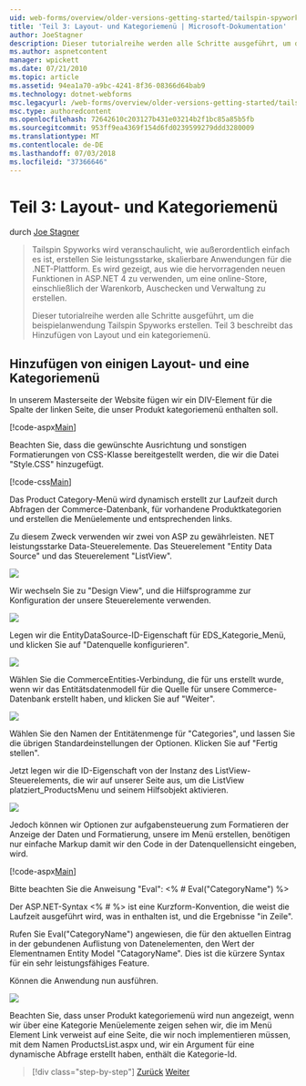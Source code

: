 ```yaml
---
uid: web-forms/overview/older-versions-getting-started/tailspin-spyworks/tailspin-spyworks-part-3
title: 'Teil 3: Layout- und Kategoriemenü | Microsoft-Dokumentation'
author: JoeStagner
description: Dieser tutorialreihe werden alle Schritte ausgeführt, um die beispielanwendung Tailspin Spyworks erstellen. Teil 3 beschreibt das Hinzufügen von Layout und ein kategoriemenü.
ms.author: aspnetcontent
manager: wpickett
ms.date: 07/21/2010
ms.topic: article
ms.assetid: 94ea1a70-a9bc-4241-8f36-08366d64bab9
ms.technology: dotnet-webforms
msc.legacyurl: /web-forms/overview/older-versions-getting-started/tailspin-spyworks/tailspin-spyworks-part-3
msc.type: authoredcontent
ms.openlocfilehash: 72642610c203127b431e03214b2f1bc85a85b5fb
ms.sourcegitcommit: 953ff9ea4369f154d6fd0239599279ddd3280009
ms.translationtype: MT
ms.contentlocale: de-DE
ms.lasthandoff: 07/03/2018
ms.locfileid: "37366646"
---
```

<a name="part-3-layout-and-category-menu"></a>Teil 3: Layout- und Kategoriemenü
====================
durch [Joe Stagner](https://github.com/JoeStagner)

> Tailspin Spyworks wird veranschaulicht, wie außerordentlich einfach es ist, erstellen Sie leistungsstarke, skalierbare Anwendungen für die .NET-Plattform. Es wird gezeigt, aus wie die hervorragenden neuen Funktionen in ASP.NET 4 zu verwenden, um eine online-Store, einschließlich der Warenkorb, Auschecken und Verwaltung zu erstellen.
> 
> Dieser tutorialreihe werden alle Schritte ausgeführt, um die beispielanwendung Tailspin Spyworks erstellen. Teil 3 beschreibt das Hinzufügen von Layout und ein kategoriemenü.


## <a id="_Toc260221669"></a>  Hinzufügen von einigen Layout- und eine Kategoriemenü

In unserem Masterseite der Website fügen wir ein DIV-Element für die Spalte der linken Seite, die unser Produkt kategoriemenü enthalten soll.

[!code-aspx[Main](tailspin-spyworks-part-3/samples/sample1.aspx)]

Beachten Sie, dass die gewünschte Ausrichtung und sonstigen Formatierungen von CSS-Klasse bereitgestellt werden, die wir die Datei "Style.CSS" hinzugefügt.

[!code-css[Main](tailspin-spyworks-part-3/samples/sample2.css)]

Das Product Category-Menü wird dynamisch erstellt zur Laufzeit durch Abfragen der Commerce-Datenbank, für vorhandene Produktkategorien und erstellen die Menüelemente und entsprechenden links.

Zu diesem Zweck verwenden wir zwei von ASP zu gewährleisten. NET leistungsstarke Data-Steuerelemente. Das Steuerelement "Entity Data Source" und das Steuerelement "ListView".

![](tailspin-spyworks-part-3/_static/image1.jpg)

Wir wechseln Sie zu "Design View", und die Hilfsprogramme zur Konfiguration der unsere Steuerelemente verwenden.

![](tailspin-spyworks-part-3/_static/image2.jpg)

Legen wir die EntityDataSource-ID-Eigenschaft für EDS\_Kategorie\_Menü, und klicken Sie auf "Datenquelle konfigurieren".

![](tailspin-spyworks-part-3/_static/image3.jpg)

Wählen Sie die CommerceEntities-Verbindung, die für uns erstellt wurde, wenn wir das Entitätsdatenmodell für die Quelle für unsere Commerce-Datenbank erstellt haben, und klicken Sie auf "Weiter".

![](tailspin-spyworks-part-3/_static/image4.jpg)

Wählen Sie den Namen der Entitätenmenge für "Categories", und lassen Sie die übrigen Standardeinstellungen der Optionen. Klicken Sie auf "Fertig stellen".

Jetzt legen wir die ID-Eigenschaft von der Instanz des ListView-Steuerelements, die wir auf unserer Seite aus, um die ListView platziert\_ProductsMenu und seinem Hilfsobjekt aktivieren.

![](tailspin-spyworks-part-3/_static/image5.jpg)

Jedoch können wir Optionen zur aufgabensteuerung zum Formatieren der Anzeige der Daten und Formatierung, unsere im Menü erstellen, benötigen nur einfache Markup damit wir den Code in der Datenquellensicht eingeben, wird.

[!code-aspx[Main](tailspin-spyworks-part-3/samples/sample3.aspx)]

Bitte beachten Sie die Anweisung "Eval": &lt;% # Eval("CategoryName") %&gt;

Der ASP.NET-Syntax &lt;% # %&gt; ist eine Kurzform-Konvention, die weist die Laufzeit ausgeführt wird, was in enthalten ist, und die Ergebnisse "in Zeile".

Rufen Sie Eval("CategoryName") angewiesen, die für den aktuellen Eintrag in der gebundenen Auflistung von Datenelementen, den Wert der Elementnamen Entity Model "CatagoryName". Dies ist die kürzere Syntax für ein sehr leistungsfähiges Feature.

Können die Anwendung nun ausführen.

![](tailspin-spyworks-part-3/_static/image6.jpg)

Beachten Sie, dass unser Produkt kategoriemenü wird nun angezeigt, wenn wir über eine Kategorie Menüelemente zeigen sehen wir, die im Menü Element Link verweist auf eine Seite, die wir noch implementieren müssen, mit dem Namen ProductsList.aspx und, wir ein Argument für eine dynamische Abfrage erstellt haben, enthält die  Kategorie-Id.

> [!div class="step-by-step"]
> [Zurück](tailspin-spyworks-part-2.md)
> [Weiter](tailspin-spyworks-part-4.md)
